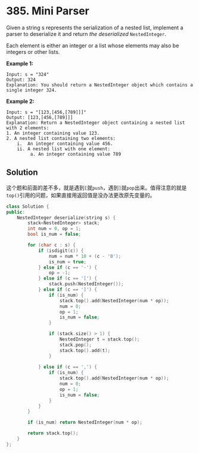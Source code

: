 # 385. Mini Parser

Given a string s represents the serialization of a nested list, implement a parser to deserialize it and return *the deserialized* `NestedInteger`.

Each element is either an integer or a list whose elements may also be integers or other lists.

 

**Example 1:**

```
Input: s = "324"
Output: 324
Explanation: You should return a NestedInteger object which contains a single integer 324.
```

**Example 2:**

```
Input: s = "[123,[456,[789]]]"
Output: [123,[456,[789]]]
Explanation: Return a NestedInteger object containing a nested list with 2 elements:
1. An integer containing value 123.
2. A nested list containing two elements:
    i.  An integer containing value 456.
    ii. A nested list with one element:
         a. An integer containing value 789
```

## Solution

这个题和前面的差不多，就是遇到`[`就`push`，遇到`]`就`pop`出来。值得注意的就是`top()`引用的问题，如果直接用返回值是没办法更改原先变量的。

```c++
class Solution {
public:
    NestedInteger deserialize(string s) {
        stack<NestedInteger> stack;
        int num = 0, op = 1;
        bool is_num = false;

        for (char c : s) {
            if (isdigit(c)) {
                num = num * 10 + (c - '0');
                is_num = true;
            } else if (c == '-') {
                op = -1;
            } else if (c == '[') {
                stack.push(NestedInteger());
            } else if (c == ']') {
                if (is_num) {
                    stack.top().add(NestedInteger(num * op));
                    num = 0;
                    op = 1;
                    is_num = false;
                }

                if (stack.size() > 1) {
                    NestedInteger t = stack.top();
                    stack.pop();
                    stack.top().add(t);
                }
                
            } else if (c == ',') {
                if (is_num) {
                    stack.top().add(NestedInteger(num * op));
                    num = 0;
                    op = 1;
                    is_num = false;
                }
            }
        }

        if (is_num) return NestedInteger(num * op);

        return stack.top();
    }
};
```
